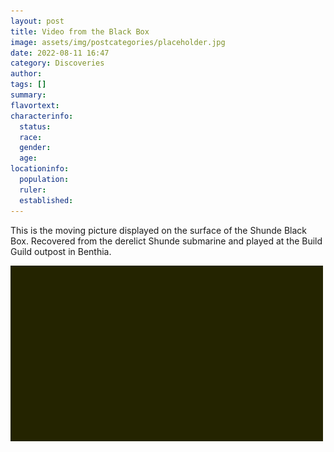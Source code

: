 ```yaml
---
layout: post
title: Video from the Black Box
image: assets/img/postcategories/placeholder.jpg
date: 2022-08-11 16:47
category: Discoveries
author: 
tags: []
summary: 
flavortext: 
characterinfo:
  status: 
  race: 
  gender: 
  age: 
locationinfo:
  population: 
  ruler: 
  established: 
---
```

This is the moving picture displayed on the surface of the Shunde Black Box. Recovered from the derelict Shunde submarine and played at the Build Guild outpost in Benthia.

![BlackBoxVideo](/assets\img\postcategories\discoveries\blackboxoutput.gif)